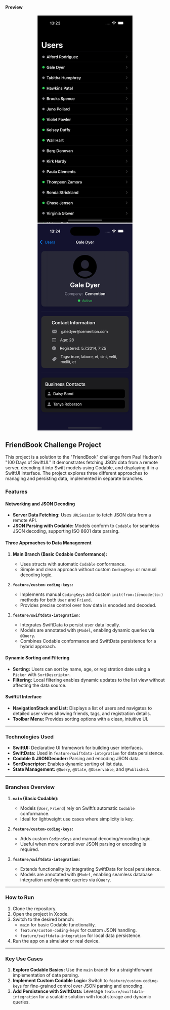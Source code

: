 #### Preview

<p align="center">
  <img src="https://github.com/Saydulayev/FriendBook/blob/main/FriendBook/Sreen./Simulator%20Screenshot%20-%20iPhone%2016%20Pro%20-%202024-12-17%20at%2013.23.36.png" width="300">
  <img src="https://github.com/Saydulayev/FriendBook/blob/main/FriendBook/Sreen./Simulator%20Screenshot%20-%20iPhone%2016%20Pro%20-%202024-12-17%20at%2013.24.07.png" width="300">
</p>

## FriendBook Challenge Project

This project is a solution to the "FriendBook" challenge from Paul Hudson’s "100 Days of SwiftUI." It demonstrates fetching JSON data from a remote server, decoding it into Swift models using Codable, and displaying it in a SwiftUI interface. The project explores three different approaches to managing and persisting data, implemented in separate branches.


### Features

#### **Networking and JSON Decoding**
- **Server Data Fetching:** Uses `URLSession` to fetch JSON data from a remote API.
- **JSON Parsing with Codable:** Models conform to `Codable` for seamless JSON decoding, supporting ISO 8601 date parsing.

#### **Three Approaches to Data Management**
1. **Main Branch (Basic Codable Conformance):**
   - Uses structs with automatic `Codable` conformance.
   - Simple and clean approach without custom `CodingKeys` or manual decoding logic.

2. **`feature/custom-coding-keys`:**
   - Implements manual `CodingKeys` and custom `init(from:)`/`encode(to:)` methods for both `User` and `Friend`.
   - Provides precise control over how data is encoded and decoded.

3. **`feature/swiftdata-integration`:**
   - Integrates SwiftData to persist user data locally.
   - Models are annotated with `@Model`, enabling dynamic queries via `@Query`.
   - Combines Codable conformance and SwiftData persistence for a hybrid approach.

#### **Dynamic Sorting and Filtering**
- **Sorting:** Users can sort by name, age, or registration date using a `Picker` with `SortDescriptor`.
- **Filtering:** Local filtering enables dynamic updates to the list view without affecting the data source.

#### **SwiftUI Interface**
- **NavigationStack and List:** Displays a list of users and navigates to detailed user views showing friends, tags, and registration details.
- **Toolbar Menu:** Provides sorting options with a clean, intuitive UI.

---

### Technologies Used
- **SwiftUI:** Declarative UI framework for building user interfaces.
- **SwiftData:** Used in `feature/swiftdata-integration` for data persistence.
- **Codable & JSONDecoder:** Parsing and encoding JSON data.
- **SortDescriptor:** Enables dynamic sorting of list data.
- **State Management:** `@Query`, `@State`, `@Observable`, and `@Published`.

---

### Branches Overview

1. **`main` (Basic Codable):**
   - Models (`User`, `Friend`) rely on Swift’s automatic `Codable` conformance.
   - Ideal for lightweight use cases where simplicity is key.

2. **`feature/custom-coding-keys`:**
   - Adds custom `CodingKeys` and manual decoding/encoding logic.
   - Useful when more control over JSON parsing or encoding is required.

3. **`feature/swiftdata-integration`:**
   - Extends functionality by integrating SwiftData for local persistence.
   - Models are annotated with `@Model`, enabling seamless database integration and dynamic queries via `@Query`.

---

### How to Run

1. Clone the repository.
2. Open the project in Xcode.
3. Switch to the desired branch:
   - `main` for basic Codable functionality.
   - `feature/custom-coding-keys` for custom JSON handling.
   - `feature/swiftdata-integration` for local data persistence.
4. Run the app on a simulator or real device.

---

### Key Use Cases

1. **Explore Codable Basics:** Use the `main` branch for a straightforward implementation of data parsing.
2. **Implement Custom Codable Logic:** Switch to `feature/custom-coding-keys` for fine-grained control over JSON parsing and encoding.
3. **Add Persistence with SwiftData:** Leverage `feature/swiftdata-integration` for a scalable solution with local storage and dynamic queries.
